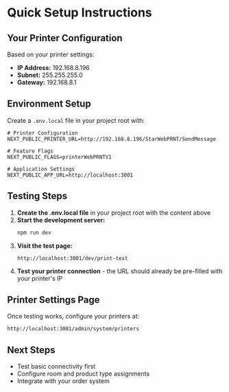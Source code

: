 # Quick Setup Instructions

## Your Printer Configuration

Based on your printer settings:
- **IP Address:** 192.168.8.196
- **Subnet:** 255.255.255.0
- **Gateway:** 192.168.8.1

## Environment Setup

Create a `.env.local` file in your project root with:

```env
# Printer Configuration
NEXT_PUBLIC_PRINTER_URL=http://192.168.8.196/StarWebPRNT/SendMessage

# Feature Flags
NEXT_PUBLIC_FLAGS=printerWebPRNTV1

# Application Settings
NEXT_PUBLIC_APP_URL=http://localhost:3001
```

## Testing Steps

1. **Create the .env.local file** in your project root with the content above
2. **Start the development server:**
   ```bash
   npm run dev
   ```
3. **Visit the test page:**
   ```
   http://localhost:3001/dev/print-test
   ```
4. **Test your printer connection** - the URL should already be pre-filled with your printer's IP

## Printer Settings Page

Once testing works, configure your printers at:
```
http://localhost:3001/admin/system/printers
```

## Next Steps

- Test basic connectivity first
- Configure room and product type assignments
- Integrate with your order system
